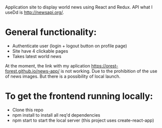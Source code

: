Application site to display world news using React and Redux. API what I useDd is http://newsapi.org/.

# General functionality:
* Authenticate user (login + logout button on profile page)
* Site have 4 clickable pages
* Takes latest world news

At the moment, the link with my aplication https://orest-forest.github.io/news-app/ is not working. Due to the prohibition of the use of news images. But there is a possibility of local launch.

# To get the frontend running locally:

* Clone this repo
* npm install to install all req'd dependencies
* npm start to start the local server (this project uses create-react-app)



